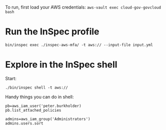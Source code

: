 
To run, first load your AWS credentials: `aws-vault exec cloud-gov-govcloud bash`


# Run the InSpec profile

    bin/inspec exec ./inspec-aws-mfa/ -t aws:// --input-file input.yml

# Explore in the InSpec shell

Start:

    ./bin/inspec shell -t aws://

Handy things you can do in shell:

    pb=aws_iam_user('peter.burkholder)
    pb.list_attached_policies

    admins=aws_iam_group('Administrators')
    admins.users.sort
